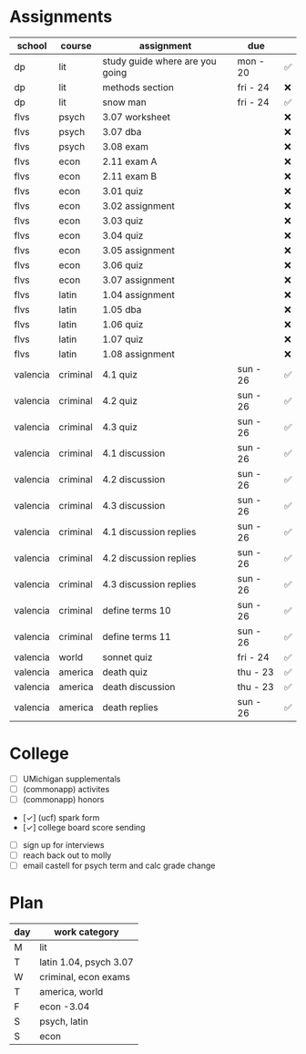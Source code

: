 # Assignments 
| school   | course   | assignment                      | due      |    |
|----------|----------|---------------------------------|----------|----|
| dp       | lit      | study guide where are you going | mon - 20 | ✅ |
| dp       | lit      | methods section                 | fri - 24 | ❌ |
| dp       | lit      | snow man                        | fri - 24 | ✅ |
| flvs     | psych    | 3.07 worksheet                  |          | ❌ |
| flvs     | psych    | 3.07 dba                        |          | ❌ |
| flvs     | psych    | 3.08 exam                       |          | ❌ |
| flvs     | econ     | 2.11 exam A                     |          | ❌ |
| flvs     | econ     | 2.11 exam B                     |          | ❌ |
| flvs     | econ     | 3.01 quiz                       |          | ❌ |
| flvs     | econ     | 3.02 assignment                 |          | ❌ |
| flvs     | econ     | 3.03 quiz                       |          | ❌ |
| flvs     | econ     | 3.04 quiz                       |          | ❌ |
| flvs     | econ     | 3.05 assignment                 |          | ❌ |
| flvs     | econ     | 3.06 quiz                       |          | ❌ |
| flvs     | econ     | 3.07 assignment                 |          | ❌ |
| flvs     | latin    | 1.04 assignment                 |          | ❌ |
| flvs     | latin    | 1.05 dba                        |          | ❌ |
| flvs     | latin    | 1.06 quiz                       |          | ❌ |
| flvs     | latin    | 1.07 quiz                       |          | ❌ |
| flvs     | latin    | 1.08 assignment                 |          | ❌ |
| valencia | criminal | 4.1 quiz                        | sun - 26 | ✅ |
| valencia | criminal | 4.2 quiz                        | sun - 26 | ✅ |
| valencia | criminal | 4.3 quiz                        | sun - 26 | ✅ |
| valencia | criminal | 4.1 discussion                  | sun - 26 | ✅ |
| valencia | criminal | 4.2 discussion                  | sun - 26 | ✅ |
| valencia | criminal | 4.3 discussion                  | sun - 26 | ✅ |
| valencia | criminal | 4.1 discussion replies          | sun - 26 | ✅ |
| valencia | criminal | 4.2 discussion replies          | sun - 26 | ✅ |
| valencia | criminal | 4.3 discussion replies          | sun - 26 | ✅ |
| valencia | criminal | define terms 10                 | sun - 26 | ✅ |
| valencia | criminal | define terms 11                 | sun - 26 | ✅ |
| valencia | world    | sonnet quiz                     | fri - 24 | ✅ |
| valencia | america  | death quiz                      | thu - 23 | ✅ |
| valencia | america  | death discussion                | thu - 23 | ✅ |
| valencia | america  | death replies                   | sun - 26 | ✅ |

# College 
* [ ] UMichigan supplementals
* [ ] (commonapp) activites
* [ ] (commonapp) honors
* [✓] (ucf) spark form
* [✓] college board score sending
* [ ] sign up for interviews
* [ ] reach back out to molly
* [ ] email castell for psych term and calc grade change

# Plan 
| day | work category          |
|-----|------------------------|
| M   | lit                    |
| T   | latin 1.04, psych 3.07 |
| W   | criminal, econ exams   |
| T   | america, world         |
| F   | econ -3.04             |
| S   | psych, latin           |
| S   | econ                   |
